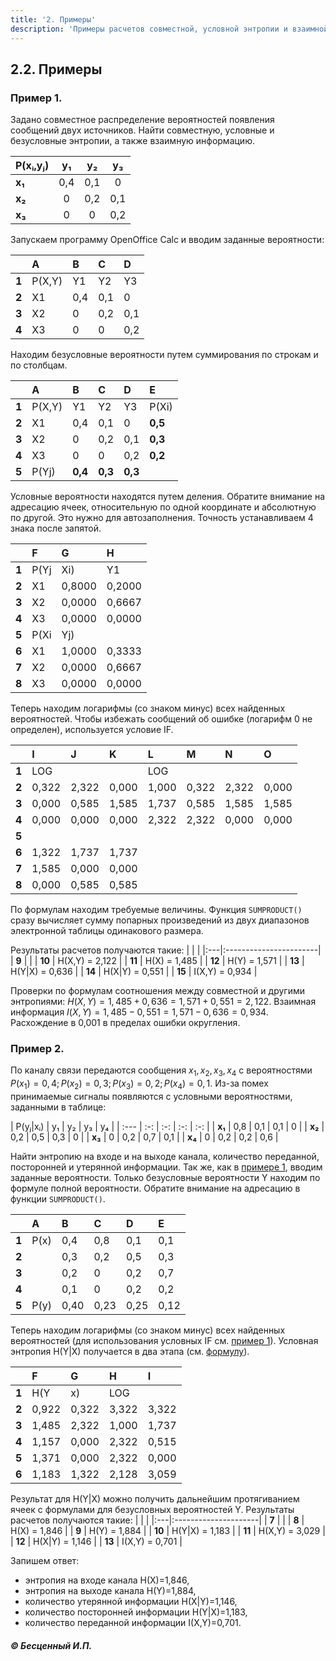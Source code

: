 ```yaml
---
title: '2. Примеры'
description: 'Примеры расчетов совместной, условной энтропии и взаимной информации.'
---
```


## 2.2. Примеры

### Пример 1.

Задано совместное распределение вероятностей появления сообщений двух источников. Найти совместную, условные и безусловные энтропии, а также взаимную информацию.

| P(xᵢ,yⱼ) | y₁ | y₂ | y₃ |
| :--- | :-: | :-: | :-: |
| **x₁** | 0,4 | 0,1 | 0 |
| **x₂** | 0 | 0,2 | 0,1 |
| **x₃** | 0 | 0 | 0,2 |

Запускаем программу OpenOffice Calc и вводим заданные вероятности:

|   | A      | B   | C   | D   |
|:--|:-------|:----|:----|:----|
| **1** | P(X,Y) | Y1  | Y2  | Y3  |
| **2** | X1     | 0,4 | 0,1 | 0   |
| **3** | X2     | 0   | 0,2 | 0,1 |
| **4** | X3     | 0   | 0   | 0,2 |

Находим безусловные вероятности путем суммирования по строкам и по столбцам.

|   | A      | B   | C   | D   | E      |
|:--|:-------|:----|:----|:----|:-------|
| **1** | P(X,Y) | Y1  | Y2  | Y3  | P(Xi)  |
| **2** | X1     | 0,4 | 0,1 | 0   | **0,5**  |
| **3** | X2     | 0   | 0,2 | 0,1 | **0,3**  |
| **4** | X3     | 0   | 0   | 0,2 | **0,2**  |
| **5** | P(Yj)  | **0,4** | **0,3** | **0,3** |        |

Условные вероятности находятся путем деления. Обратите внимание на адресацию ячеек, относительную по одной координате и абсолютную по другой. Это нужно для автозаполнения. Точность устанавливаем 4 знака после запятой.

|   | F       | G       | H       |
|:--|:--------|:--------|:--------|
| **1** | P(Yj|Xi) | Y1      | Y2      | Y3      |
| **2** | X1      | 0,8000  | 0,2000  | 0,0000  |
| **3** | X2      | 0,0000  | 0,6667  | 0,3333  |
| **4** | X3      | 0,0000  | 0,0000  | 1,0000  |
| **5** | P(Xi|Yj) |         |         |         |
| **6** | X1      | 1,0000  | 0,3333  | 0,0000  |
| **7** | X2      | 0,0000  | 0,6667  | 0,3333  |
| **8** | X3      | 0,0000  | 0,0000  | 0,6667  |

Теперь находим логарифмы (со знаком минус) всех найденных вероятностей. Чтобы избежать сообщений об ошибке (логарифм 0 не определен), используется условие IF.

|   | I      | J      | K      | L      | M      | N      | O      |
|:--|:-------|:-------|:-------|:-------|:-------|:-------|:-------|
| **1** | LOG    |        |        | LOG    |        |        |        |
| **2** | 0,322  | 2,322  | 0,000  | 1,000  | 0,322  | 2,322  | 0,000  |
| **3** | 0,000  | 0,585  | 1,585  | 1,737  | 0,585  | 1,585  | 1,585  |
| **4** | 0,000  | 0,000  | 0,000  | 2,322  | 2,322  | 0,000  | 0,000  |
| **5** |        |        |        |        |        |        |        |
| **6** | 1,322  | 1,737  | 1,737  |        |        |        |        |
| **7** | 1,585  | 0,000  | 0,000  |        |        |        |        |
| **8** | 0,000  | 0,585  | 0,585  |        |        |        |        |

По формулам находим требуемые величины. Функция `SUMPRODUCT()` сразу вычисляет сумму попарных произведений из двух диапазонов электронной таблицы одинакового размера.

Результаты расчетов получаются такие:
|    |                        |
|:---|:-----------------------|
| **9**  |                        |
| **10** | H(X,Y) = 2,122         |
| **11** | H(X) = 1,485           |
| **12** | H(Y) = 1,571           |
| **13** | H(Y|X) = 0,636         |
| **14** | H(X|Y) = 0,551         |
| **15** | I(X,Y) = 0,934         |

Проверки по формулам соотношения между совместной и другими энтропиями:
$H(X,Y) = 1,485 + 0,636 = 1,571 + 0,551 = 2,122$.
Взаимная информация $I(X,Y) = 1,485 - 0,551 = 1,571 - 0,636 = 0,934$.
Расхождение в 0,001 в пределах ошибки округления.

### Пример 2.

По каналу связи передаются сообщения $x_1, x_2, x_3, x_4$ с вероятностями $P(x_1)=0,4; P(x_2)=0,3; P(x_3)=0,2; P(x_4)=0,1$. Из-за помех принимаемые сигналы появляются с условными вероятностями, заданными в таблице:

| P(yⱼ|xᵢ) | y₁ | y₂ | y₃ | y₄ |
| :--- | :-: | :-: | :-: | :-: |
| **x₁** | 0,8 | 0,1 | 0,1 | 0 |
| **x₂** | 0,2 | 0,5 | 0,3 | 0 |
| **x₃** | 0 | 0,2 | 0,7 | 0,1 |
| **x₄** | 0 | 0,2 | 0,2 | 0,6 |

Найти энтропию на входе и на выходе канала, количество переданной, посторонней и утерянной информации.
Так же, как в [примере 1](/path/to/example-1), вводим заданные вероятности. Только безусловные вероятности Y находим по формуле полной вероятности. Обратите внимание на адресацию в функции `SUMPRODUCT()`.

|   | A      | B   | C   | D   | E   |
|:--|:-------|:----|:----|:----|:----|
| **1** | P(x)   | 0,4 | 0,8 | 0,1 | 0,1 |
| **2** |        | 0,3 | 0,2 | 0,5 | 0,3 |
| **3** |        | 0,2 | 0   | 0,2 | 0,7 |
| **4** |        | 0,1 | 0   | 0,2 | 0,2 |
| **5** | P(y)   | 0,40| 0,23| 0,25| 0,12|

Теперь находим логарифмы (со знаком минус) всех найденных вероятностей (для использования условных IF см. [пример 1](/path/to/example-1)). Условная энтропия H(Y|X) получается в два этапа (см. [формулу](/path/to/formula)).

|   | F      | G      | H      | I      |
|:--|:-------|:-------|:-------|:-------|
| **1** | H(Y|x) | LOG    |        |        |
| **2** | 0,922  | 0,322  | 3,322  | 3,322  |
| **3** | 1,485  | 2,322  | 1,000  | 1,737  |
| **4** | 1,157  | 0,000  | 2,322  | 0,515  |
| **5** | 1,371  | 0,000  | 2,322  | 0,000  |
| **6** | 1,183  | 1,322  | 2,128  | 3,059  |

Результат для H(Y|X) можно получить дальнейшим протягиванием ячеек с формулами для безусловных вероятностей Y.
Результаты расчетов получаются такие:
|    |                      |
|:---|:---------------------|
| **7**  |                      |
| **8**  | H(X) = 1,846         |
| **9**  | H(Y) = 1,884         |
| **10** | H(Y|X) = 1,183       |
| **11** | H(X,Y) = 3,029       |
| **12** | H(X|Y) = 1,146       |
| **13** | I(X,Y) = 0,701       |

Запишем ответ:
*   энтропия на входе канала H(X)=1,846,
*   энтропия на выходе канала H(Y)=1,884,
*   количество утерянной информации H(X|Y)=1,146,
*   количество посторонней информации H(Y|X)=1,183,
*   количество переданной информации I(X,Y)=0,701.

   ##### © Бесценный И.П.
